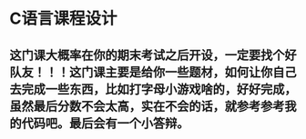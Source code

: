 # C语言课程设计

## 这门课大概率在你的期末考试之后开设，一定要找个好队友！！！这门课主要是给你一些题材，如何让你自己去完成一些东西，比如打字母小游戏啥的，好好完成，虽然最后分数不会太高，实在不会的话，就参考参考我的代码吧。最后会有一个小答辩。